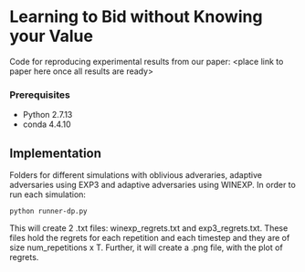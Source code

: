 # Learning to Bid without Knowing your Value

Code for reproducing experimental results from our paper: \<place link to paper here once all results are ready\>

### Prerequisites

* Python 2.7.13
* conda 4.4.10 

## Implementation

Folders for different simulations with oblivious adveraries, adaptive adversaries using EXP3 and adaptive adversaries using WINEXP. In order to run each simulation: 
```
python runner-dp.py
```
This will create 2 .txt files: winexp_regrets.txt and exp3_regrets.txt. These files hold the regrets for each repetition and each timestep and they are of size num_repetitions x T. Further, it will create a .png file, with the plot of regrets.


